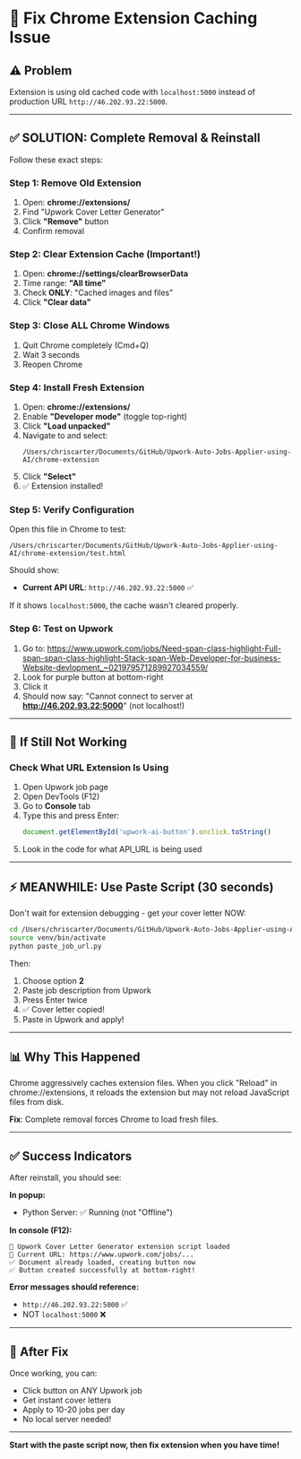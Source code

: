 # 🔧 Fix Chrome Extension Caching Issue

## ⚠️ Problem
Extension is using old cached code with `localhost:5000` instead of production URL `http://46.202.93.22:5000`.

---

## ✅ SOLUTION: Complete Removal & Reinstall

Follow these exact steps:

### Step 1: Remove Old Extension

1. Open: **chrome://extensions/**
2. Find "Upwork Cover Letter Generator"
3. Click **"Remove"** button
4. Confirm removal

### Step 2: Clear Extension Cache (Important!)

1. Open: **chrome://settings/clearBrowserData**
2. Time range: **"All time"**
3. Check **ONLY**: "Cached images and files"
4. Click **"Clear data"**

### Step 3: Close ALL Chrome Windows

1. Quit Chrome completely (Cmd+Q)
2. Wait 3 seconds
3. Reopen Chrome

### Step 4: Install Fresh Extension

1. Open: **chrome://extensions/**
2. Enable **"Developer mode"** (toggle top-right)
3. Click **"Load unpacked"**
4. Navigate to and select:
   ```
   /Users/chriscarter/Documents/GitHub/Upwork-Auto-Jobs-Applier-using-AI/chrome-extension
   ```
5. Click **"Select"**
6. ✅ Extension installed!

### Step 5: Verify Configuration

Open this file in Chrome to test:
```
/Users/chriscarter/Documents/GitHub/Upwork-Auto-Jobs-Applier-using-AI/chrome-extension/test.html
```

Should show:
- **Current API URL**: `http://46.202.93.22:5000` ✅

If it shows `localhost:5000`, the cache wasn't cleared properly.

### Step 6: Test on Upwork

1. Go to: https://www.upwork.com/jobs/Need-span-class-highlight-Full-span-span-class-highlight-Stack-span-Web-Developer-for-business-Website-devlopment_~021979571289927034559/
2. Look for purple button at bottom-right
3. Click it
4. Should now say: "Cannot connect to server at **http://46.202.93.22:5000**" (not localhost!)

---

## 🐛 If Still Not Working

### Check What URL Extension Is Using

1. Open Upwork job page
2. Open DevTools (F12)
3. Go to **Console** tab
4. Type this and press Enter:
   ```javascript
   document.getElementById('upwork-ai-button').onclick.toString()
   ```
5. Look in the code for what API_URL is being used

---

## ⚡ MEANWHILE: Use Paste Script (30 seconds)

Don't wait for extension debugging - get your cover letter NOW:

```bash
cd /Users/chriscarter/Documents/GitHub/Upwork-Auto-Jobs-Applier-using-AI
source venv/bin/activate
python paste_job_url.py
```

Then:
1. Choose option **2**
2. Paste job description from Upwork
3. Press Enter twice
4. ✅ Cover letter copied!
5. Paste in Upwork and apply!

---

## 📊 Why This Happened

Chrome aggressively caches extension files. When you click "Reload" in chrome://extensions, it reloads the extension but may not reload JavaScript files from disk.

**Fix**: Complete removal forces Chrome to load fresh files.

---

## ✅ Success Indicators

After reinstall, you should see:

**In popup:**
- Python Server: ✅ Running (not "Offline")

**In console (F12):**
```
🚀 Upwork Cover Letter Generator extension script loaded
📍 Current URL: https://www.upwork.com/jobs/...
✅ Document already loaded, creating button now
✅ Button created successfully at bottom-right!
```

**Error messages should reference:**
- `http://46.202.93.22:5000` ✅
- NOT `localhost:5000` ❌

---

## 🚀 After Fix

Once working, you can:
- Click button on ANY Upwork job
- Get instant cover letters
- Apply to 10-20 jobs per day
- No local server needed!

---

**Start with the paste script now, then fix extension when you have time!**
